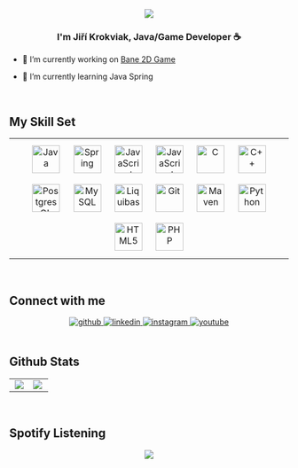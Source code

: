<div align="center">
<img src="https://camo.githubusercontent.com/5ddf73ad3a205111cf8c686f687fc216c2946a75005718c8da5b837ad9de78c9/68747470733a2f2f7468756d62732e6766796361742e636f6d2f4576696c4e657874446576696c666973682d736d616c6c2e676966" align="center" style="width: 100% height: 10%" />
</div>  
  

### <div align="center">I'm Jiří Krokviak, Java/Game Developer ☕</div>  
  

- 🔭 I’m currently working on [Bane 2D Game](https://github.com/Empatixx/Bane)  
  

- 🌱 I’m currently learning Java Spring  
  

<br/>  


## My Skill Set  
<table><tr><td valign="top" width="100%">

  
<div align="center">  
<img style="margin: 10px" src="https://profilinator.rishav.dev/skills-assets/java-original-wordmark.svg" alt="Java" height="50" /> 
<img style="margin: 10px" src="https://miro.medium.com/max/500/1*AbiX4LwtSNozoyfypcKvEg.png" alt="Spring" height="50" /> 
<img style="margin: 10px" src="https://icon-library.com/images/javascript-icon-png/javascript-icon-png-23.jpg" alt="JavaScript" height="50" /> 
<img style="margin: 10px" src="https://www.opengl.org/img/opengl_logo.png" alt="JavaScript" height="50" /> 
<img style="margin: 10px" src="https://profilinator.rishav.dev/skills-assets/c-original.svg" alt="C" height="50" />  
<img style="margin: 10px" src="https://profilinator.rishav.dev/skills-assets/cplusplus-original.svg" alt="C++" height="50" />  
<img style="margin: 10px" src="https://upload.wikimedia.org/wikipedia/commons/thumb/2/29/Postgresql_elephant.svg/640px-Postgresql_elephant.svg.png" alt="PostgresQL" height="50" />  
<img style="margin: 10px" src="https://profilinator.rishav.dev/skills-assets/mysql-original-wordmark.svg" alt="MySQL" height="50" /> 
<img style="margin: 10px" src="https://www.liquibase.org/wp-content/themes/liquibase/assets/img/cta-icon.svg" alt="Liquibase" height="50" />  
<img style="margin: 10px" src="https://profilinator.rishav.dev/skills-assets/git-scm-icon.svg" alt="Git" height="50" />  
<img style="margin: 10px" src="https://cdn.icon-icons.com/icons2/2107/PNG/512/file_type_maven_icon_130397.png" alt="Maven" height="50" />  
<img style="margin: 10px" src="https://profilinator.rishav.dev/skills-assets/python-original.svg" alt="Python" height="50" />  
<img style="margin: 10px" src="https://profilinator.rishav.dev/skills-assets/html5-original-wordmark.svg" alt="HTML5" height="50" />  
<img style="margin: 10px" src="https://profilinator.rishav.dev/skills-assets/php-original.svg" alt="PHP" height="50" />  

</div>

</td></tr></table>  

<br/>  


## Connect with me  
<div align="center">
<a href="https://github.com/empatixx" target="_blank">
<img src=https://img.shields.io/badge/github-%2324292e.svg?&style=for-the-badge&logo=github&logoColor=white alt=github style="margin-bottom: 5px;" />
</a>
<a href="https://linkedin.com/in/jirikrokviak" target="_blank">
<img src=https://img.shields.io/badge/linkedin-%231E77B5.svg?&style=for-the-badge&logo=linkedin&logoColor=white alt=linkedin style="margin-bottom: 5px;" />
</a>
<a href="https://instagram.com/jirikvak" target="_blank">
<img src=https://img.shields.io/badge/instagram-%23000000.svg?&style=for-the-badge&logo=instagram&logoColor=white alt=instagram style="margin-bottom: 5px;" />
</a>
<a href="https://www.youtube.com/Empatix" target="_blank">
<img src=https://img.shields.io/badge/youtube-%23EE4831.svg?&style=for-the-badge&logo=youtube&logoColor=white alt=youtube style="margin-bottom: 5px;" />
</a>  
</div>  
  

<br/>  


## Github Stats  
<table><tr><td valign="top" width="50%">

<div align="center"><img src="https://github-readme-stats.vercel.app/api/top-langs/?username=Empatixx&hide_border=true&layout=compact" align="center" /></div>

</td><td valign="top" width="50%">

<img src="https://github-readme-stats.vercel.app/api?username=Empatixx&show_icons=true&count_private=true&hide_border=true" align="left" />

</td></tr></table>  

<br/>  


## Spotify Listening  
<div align="center"><img src="https://spotify-github-profile.vercel.app/api/view?uid=ktn964nv43jaxntgg7nbi4hs5&cover_image=true&theme=default" /></div>  

<br/>  

<!--
**Empatixx/Empatixx** is a ✨ _special_ ✨ repository because its `README.md` (this file) appears on your GitHub profile.
